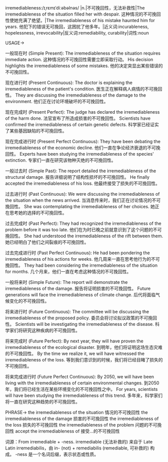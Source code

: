 irremediableness:/ɪˌrɛmɪˈdiːəbəlnəs/
|n.|不可挽回性，无法补救性|The irremediableness of the situation filled her with despair.  这种情况的不可挽回性使她充满了绝望。|The irremediableness of his mistake haunted him for years. 他犯下的错误无可挽回，这困扰了他多年。|近义词:incurableness, hopelessness, irrevocability|反义词:remediability, curability|词性:noun

USAGE->

一般现在时 (Simple Present):
The irremediableness of the situation requires immediate action.  这种情况的不可挽回性需要立即采取行动。
His decision highlights the irremediableness of some mistakes. 他的决定突显出某些错误的不可挽回性。

现在进行时 (Present Continuous):
The doctor is explaining the irremediableness of the patient's condition. 医生正在解释病人病情的不可挽回性。
They are discussing the irremediableness of the damage to the environment. 他们正在讨论环境破坏的不可挽回性。


现在完成时 (Present Perfect):
The judge has declared the irremediableness of the harm done. 法官宣布了所造成损害的不可挽回性。
Scientists have confirmed the irremediableness of certain genetic defects. 科学家已经证实了某些基因缺陷的不可挽回性。


现在完成进行时 (Present Perfect Continuous):
They have been debating the irremediableness of the economic decline. 他们一直在争论经济衰退的不可挽回性。
Experts have been studying the irremediableness of the species' extinction. 专家们一直在研究该物种灭绝的不可挽回性。


一般过去时 (Simple Past):
The report detailed the irremediableness of the structural damage. 报告详细说明了结构性损坏的不可挽回性。
He finally accepted the irremediableness of his loss. 他最终接受了损失的不可挽回性。


过去进行时 (Past Continuous):
We were discussing the irremediableness of the situation when the news arrived.  当消息传来时，我们正在讨论情况的不可挽回性。
She was contemplating the irremediableness of her choices.  她正在思考她的选择的不可挽回性。


过去完成时 (Past Perfect):
They had recognized the irremediableness of the problem before it was too late.  他们在为时已晚之前就意识到了这个问题的不可挽回性。
She had understood the irremediableness of the rift between them. 她已经明白了他们之间裂痕的不可挽回性。


过去完成进行时 (Past Perfect Continuous):
He had been pondering the irremediableness of his actions for weeks. 他几周来一直在思考他行为的不可挽回性。
They had been considering the irremediableness of the situation for months. 几个月来，他们一直在考虑这种情况的不可挽回性。


一般将来时 (Simple Future):
The report will demonstrate the irremediableness of the damage. 报告将证明损害的不可挽回性。
Future generations will face the irremediableness of climate change. 后代将面临气候变化的不可挽回性。


将来进行时 (Future Continuous):
The committee will be discussing the irremediableness of the proposed policy. 委员会将讨论拟议政策的不可挽回性。
Scientists will be investigating the irremediableness of the disease. 科学家们将研究这种疾病的不可挽回性。


将来完成时 (Future Perfect):
By next year, they will have proven the irremediableness of the ecological disaster. 到明年，他们将证明这场生态灾难的不可挽回性。
By the time we realize it, we will have witnessed the irremediableness of the loss. 等到我们意识到的时候，我们将已经目睹了损失的不可挽回性。


将来完成进行时 (Future Perfect Continuous):
By 2050, we will have been living with the irremediableness of certain environmental changes. 到2050年，我们将已经生活在某些环境变化的不可挽回性之中。
For years, scientists will have been studying the irremediableness of this trend. 多年来，科学家们将一直在研究这种趋势的不可挽回性。



PHRASE->
the irremediableness of the situation  情况的不可挽回性
the irremediableness of the damage 损害的不可挽回性
the irremediableness of the loss 损失的不可挽回性
the irremediableness of the problem 问题的不可挽回性
accept the irremediableness of  接受…的不可挽回性


词源：From  irremediable + -ness.  irremediable (无法补救的) 来自于 Late Latin irremediabilis，由 in- (not) + remediabilis (remediable, 可补救的) 构成。  -ness 是一个名词后缀，表示状态或性质。
